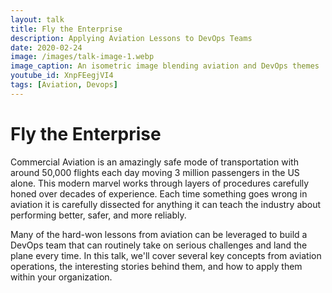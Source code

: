 ```yaml
---
layout: talk
title: Fly the Enterprise
description: Applying Aviation Lessons to DevOps Teams
date: 2020-02-24
image: /images/talk-image-1.webp
image_caption: An isometric image blending aviation and DevOps themes
youtube_id: XnpFEegjVI4
tags: [Aviation, Devops]
---
```


# Fly the Enterprise

Commercial Aviation is an amazingly safe mode of transportation with around 50,000 flights each day moving 3 million
passengers in the US alone. This modern marvel works through layers of procedures carefully honed over decades of
experience. Each time something goes wrong in aviation it is carefully dissected for anything it can teach the industry
about performing better, safer, and more reliably.

Many of the hard-won lessons from aviation can be leveraged to build a DevOps team that can routinely take on serious
challenges and land the plane every time. In this talk, we'll cover several key concepts from aviation operations, the
interesting stories behind them, and how to apply them within your organization.